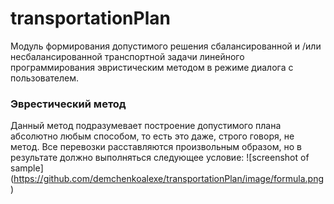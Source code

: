 # transportationPlan
Модуль формирования допустимого решения сбалансированной и /или несбалансированной транспортной задачи линейного программирования эвристическим методом в режиме диалога с пользователем.

### Эврестический метод
Данный метод подразумевает построение допустимого плана абсолютно любым способом, то есть это даже, строго говоря, не метод. Все перевозки расставляются произвольным образом, но в результате должно выполняться следующее условие:
![screenshot of sample] (https://github.com/demchenkoalexe/transportationPlan/image/formula.png)